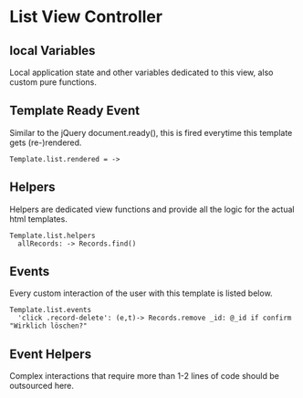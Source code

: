 # List View Controller

## local Variables
Local application state and other variables dedicated to this view, also custom pure functions.

## Template Ready Event
Similar to the jQuery document.ready(), this is fired everytime this template gets (re-)rendered.

    Template.list.rendered = ->

## Helpers
Helpers are dedicated view functions and provide all the logic for the actual html templates.

    Template.list.helpers
      allRecords: -> Records.find()


## Events
Every custom interaction of the user with this template is listed below.

    Template.list.events
      'click .record-delete': (e,t)-> Records.remove _id: @_id if confirm "Wirklich löschen?"


## Event Helpers
Complex interactions that require more than 1-2 lines of code should be outsourced here.
